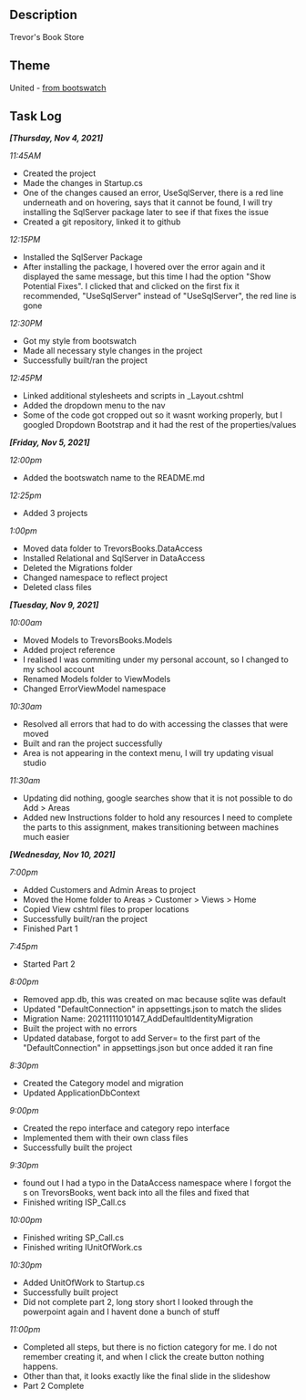 ﻿## Description

Trevor's Book Store

## Theme

United - [from bootswatch](https://bootswatch.com/united/)

## Task Log

***[Thursday, Nov 4, 2021]***

*11:45AM*

- Created the project
- Made the changes in Startup.cs
- One of the changes caused an error, UseSqlServer, there is a red line underneath and on hovering,
says that it cannot be found, I will try installing the SqlServer package later to see if that fixes the issue
- Created a git repository, linked it to github

*12:15PM*

- Installed the SqlServer Package
- After installing the package, I hovered over the error again and it displayed the same message,
but this time I had the option "Show Potential Fixes". I clicked that and clicked on the first fix
it recommended, "UseSqlServer" instead of "UseSqlServer", the red line is gone

*12:30PM*

- Got my style from bootswatch
- Made all necessary style changes in the project
- Successfully built/ran the project

*12:45PM*

- Linked additional stylesheets and scripts in _Layout.cshtml
- Added the dropdown menu to the nav
- Some of the code got cropped out so it wasnt working properly, but I googled
Dropdown Bootstrap and it had the rest of the properties/values

***[Friday, Nov 5, 2021]***

*12:00pm*

- Added the bootswatch name to the README.md

*12:25pm*

- Added 3 projects

*1:00pm*

- Moved data folder to TrevorsBooks.DataAccess
- Installed Relational and SqlServer in DataAccess
- Deleted the Migrations folder
- Changed namespace to reflect project
- Deleted class files

***[Tuesday, Nov 9, 2021]***

*10:00am*

- Moved Models to TrevorsBooks.Models
- Added project reference
- I realised I was commiting under my personal account, so I changed to my school account
- Renamed Models folder to ViewModels
- Changed ErrorViewModel namespace

*10:30am*

- Resolved all errors that had to do with accessing the classes that were moved
- Built and ran the project successfully
- Area is not appearing in the context menu, I will try updating visual studio

*11:30am*

- Updating did nothing, google searches show that it is not possible to do Add > Areas
- Added new Instructions folder to hold any resources I need to complete the parts to this assignment,
makes transitioning between machines much easier

***[Wednesday, Nov 10, 2021]***

*7:00pm*

- Added Customers and Admin Areas to project
- Moved the Home folder to Areas > Customer > Views > Home
- Copied View cshtml files to proper locations
- Successfully built/ran the project
- Finished Part 1

*7:45pm*

- Started Part 2

*8:00pm*

- Removed app.db, this was created on mac because sqlite was default
- Updated "DefaultConnection" in appsettings.json to match the slides
- Migration Name: 20211111010147_AddDefaultIdentityMigration
- Built the project with no errors
- Updated database, forgot to add Server= to the first part of the
"DefaultConnection" in appsettings.json but once added it ran fine

*8:30pm*

- Created the Category model and migration
- Updated ApplicationDbContext

*9:00pm*

- Created the repo interface and category repo interface
- Implemented them with their own class files
- Successfully built the project

*9:30pm*

- found out I had a typo in the DataAccess namespace where I forgot the s on TrevorsBooks,
went back into all the files and fixed that
- Finished writing ISP_Call.cs 

*10:00pm*

- Finished writing SP_Call.cs
- Finished writing IUnitOfWork.cs

*10:30pm*

- Added UnitOfWork to Startup.cs
- Successfully built project
- Did not complete part 2, long story short I looked through the powerpoint again and I havent done a bunch of stuff

*11:00pm*

- Completed all steps, but there is no fiction category for me. I do not remember creating it,
and when I click the create button nothing happens.
- Other than that, it looks exactly like the final slide in the slideshow
- Part 2 Complete